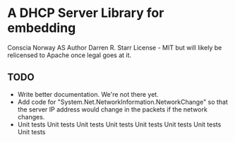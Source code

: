﻿# A DHCP Server Library for embedding

Conscia Norway AS
Author Darren R. Starr
License - MIT but will likely be relicensed to Apache once legal goes at it.

## TODO
* Write better documentation. We're not there yet. 
* Add code for "System.Net.NetworkInformation.NetworkChange" so that the server IP address would change in the packets if 
the network changes.
* Unit tests Unit tests Unit tests Unit tests Unit tests Unit tests Unit tests Unit tests